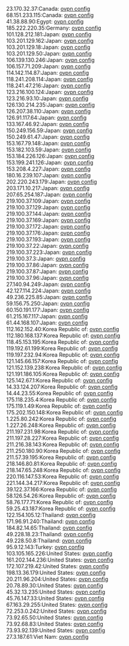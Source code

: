 23.170.32.37:Canada: [ovpn config](vpn/23_170_32_37.ovpn)  
68.151.233.115:Canada: [ovpn config](vpn/68_151_233_115.ovpn)  
41.38.88.90:Egypt: [ovpn config](vpn/41_38_88_90.ovpn)  
185.222.220.35:Germany: [ovpn config](vpn/185_222_220_35.ovpn)  
101.128.212.181:Japan: [ovpn config](vpn/101_128_212_181.ovpn)  
103.201.129.162:Japan: [ovpn config](vpn/103_201_129_162.ovpn)  
103.201.129.18:Japan: [ovpn config](vpn/103_201_129_18.ovpn)  
103.201.129.50:Japan: [ovpn config](vpn/103_201_129_50.ovpn)  
106.139.130.246:Japan: [ovpn config](vpn/106_139_130_246.ovpn)  
106.157.71.209:Japan: [ovpn config](vpn/106_157_71_209.ovpn)  
114.142.114.87:Japan: [ovpn config](vpn/114_142_114_87.ovpn)  
118.241.208.114:Japan: [ovpn config](vpn/118_241_208_114.ovpn)  
118.241.47.216:Japan: [ovpn config](vpn/118_241_47_216.ovpn)  
123.216.100.124:Japan: [ovpn config](vpn/123_216_100_124.ovpn)  
123.216.93.10:Japan: [ovpn config](vpn/123_216_93_10.ovpn)  
126.130.214.235:Japan: [ovpn config](vpn/126_130_214_235.ovpn)  
126.207.38.110:Japan: [ovpn config](vpn/126_207_38_110.ovpn)  
126.91.117.64:Japan: [ovpn config](vpn/126_91_117_64.ovpn)  
133.167.46.92:Japan: [ovpn config](vpn/133_167_46_92.ovpn)  
150.249.156.59:Japan: [ovpn config](vpn/150_249_156_59.ovpn)  
150.249.61.47:Japan: [ovpn config](vpn/150_249_61_47.ovpn)  
153.167.79.148:Japan: [ovpn config](vpn/153_167_79_148.ovpn)  
153.182.103.59:Japan: [ovpn config](vpn/153_182_103_59.ovpn)  
153.184.226.126:Japan: [ovpn config](vpn/153_184_226_126.ovpn)  
153.199.241.126:Japan: [ovpn config](vpn/153_199_241_126.ovpn)  
153.208.4.227:Japan: [ovpn config](vpn/153_208_4_227.ovpn)  
180.16.239.107:Japan: [ovpn config](vpn/180_16_239_107.ovpn)  
202.220.243.179:Japan: [ovpn config](vpn/202_220_243_179.ovpn)  
203.171.10.217:Japan: [ovpn config](vpn/203_171_10_217.ovpn)  
207.65.254.187:Japan: [ovpn config](vpn/207_65_254_187.ovpn)  
219.100.37.109:Japan: [ovpn config](vpn/219_100_37_109.ovpn)  
219.100.37.129:Japan: [ovpn config](vpn/219_100_37_129.ovpn)  
219.100.37.144:Japan: [ovpn config](vpn/219_100_37_144.ovpn)  
219.100.37.169:Japan: [ovpn config](vpn/219_100_37_169.ovpn)  
219.100.37.172:Japan: [ovpn config](vpn/219_100_37_172.ovpn)  
219.100.37.176:Japan: [ovpn config](vpn/219_100_37_176.ovpn)  
219.100.37.193:Japan: [ovpn config](vpn/219_100_37_193.ovpn)  
219.100.37.22:Japan: [ovpn config](vpn/219_100_37_22.ovpn)  
219.100.37.223:Japan: [ovpn config](vpn/219_100_37_223.ovpn)  
219.100.37.3:Japan: [ovpn config](vpn/219_100_37_3.ovpn)  
219.100.37.86:Japan: [ovpn config](vpn/219_100_37_86.ovpn)  
219.100.37.87:Japan: [ovpn config](vpn/219_100_37_87.ovpn)  
219.100.37.96:Japan: [ovpn config](vpn/219_100_37_96.ovpn)  
27.140.94.249:Japan: [ovpn config](vpn/27_140_94_249.ovpn)  
42.127.114.224:Japan: [ovpn config](vpn/42_127_114_224.ovpn)  
49.236.225.85:Japan: [ovpn config](vpn/49_236_225_85.ovpn)  
59.156.75.250:Japan: [ovpn config](vpn/59_156_75_250.ovpn)  
60.150.191.177:Japan: [ovpn config](vpn/60_150_191_177.ovpn)  
61.215.167.117:Japan: [ovpn config](vpn/61_215_167_117.ovpn)  
61.44.168.107:Japan: [ovpn config](vpn/61_44_168_107.ovpn)  
112.162.152.40:Korea Republic of: [ovpn config](vpn/112_162_152_40.ovpn)  
112.180.168.137:Korea Republic of: [ovpn config](vpn/112_180_168_137.ovpn)  
118.45.153.195:Korea Republic of: [ovpn config](vpn/118_45_153_195.ovpn)  
119.192.61.199:Korea Republic of: [ovpn config](vpn/119_192_61_199.ovpn)  
119.197.232.94:Korea Republic of: [ovpn config](vpn/119_197_232_94.ovpn)  
121.145.66.157:Korea Republic of: [ovpn config](vpn/121_145_66_157.ovpn)  
121.152.139.238:Korea Republic of: [ovpn config](vpn/121_152_139_238.ovpn)  
121.191.186.105:Korea Republic of: [ovpn config](vpn/121_191_186_105.ovpn)  
125.142.67.1:Korea Republic of: [ovpn config](vpn/125_142_67_1.ovpn)  
14.33.124.207:Korea Republic of: [ovpn config](vpn/14_33_124_207.ovpn)  
14.44.23.55:Korea Republic of: [ovpn config](vpn/14_44_23_55.ovpn)  
175.118.235.4:Korea Republic of: [ovpn config](vpn/175_118_235_4.ovpn)  
175.119.1.49:Korea Republic of: [ovpn config](vpn/175_119_1_49.ovpn)  
175.202.150.148:Korea Republic of: [ovpn config](vpn/175_202_150_148.ovpn)  
1.225.80.242:Korea Republic of: [ovpn config](vpn/1_225_80_242.ovpn)  
1.227.26.248:Korea Republic of: [ovpn config](vpn/1_227_26_248.ovpn)  
211.197.231.98:Korea Republic of: [ovpn config](vpn/211_197_231_98.ovpn)  
211.197.28.227:Korea Republic of: [ovpn config](vpn/211_197_28_227.ovpn)  
211.216.38.143:Korea Republic of: [ovpn config](vpn/211_216_38_143.ovpn)  
211.250.180.90:Korea Republic of: [ovpn config](vpn/211_250_180_90.ovpn)  
211.57.39.195:Korea Republic of: [ovpn config](vpn/211_57_39_195.ovpn)  
218.146.80.81:Korea Republic of: [ovpn config](vpn/218_146_80_81.ovpn)  
218.147.65.248:Korea Republic of: [ovpn config](vpn/218_147_65_248.ovpn)  
220.116.147.53:Korea Republic of: [ovpn config](vpn/220_116_147_53.ovpn)  
221.144.34.217:Korea Republic of: [ovpn config](vpn/221_144_34_217.ovpn)  
39.122.37.166:Korea Republic of: [ovpn config](vpn/39_122_37_166.ovpn)  
58.126.54.26:Korea Republic of: [ovpn config](vpn/58_126_54_26.ovpn)  
58.76.177.71:Korea Republic of: [ovpn config](vpn/58_76_177_71.ovpn)  
59.25.43.187:Korea Republic of: [ovpn config](vpn/59_25_43_187.ovpn)  
122.154.105.12:Thailand: [ovpn config](vpn/122_154_105_12.ovpn)  
171.96.91.240:Thailand: [ovpn config](vpn/171_96_91_240.ovpn)  
184.82.14.65:Thailand: [ovpn config](vpn/184_82_14_65.ovpn)  
49.228.18.23:Thailand: [ovpn config](vpn/49_228_18_23.ovpn)  
49.228.50.8:Thailand: [ovpn config](vpn/49_228_50_8.ovpn)  
95.9.12.143:Turkey: [ovpn config](vpn/95_9_12_143.ovpn)  
103.105.165.226:United States: [ovpn config](vpn/103_105_165_226.ovpn)  
161.202.144.236:United States: [ovpn config](vpn/161_202_144_236.ovpn)  
172.107.219.42:United States: [ovpn config](vpn/172_107_219_42.ovpn)  
198.13.36.179:United States: [ovpn config](vpn/198_13_36_179.ovpn)  
20.211.96.204:United States: [ovpn config](vpn/20_211_96_204.ovpn)  
20.78.89.30:United States: [ovpn config](vpn/20_78_89_30.ovpn)  
45.32.13.235:United States: [ovpn config](vpn/45_32_13_235.ovpn)  
45.76.147.33:United States: [ovpn config](vpn/45_76_147_33.ovpn)  
67.163.29.255:United States: [ovpn config](vpn/67_163_29_255.ovpn)  
72.253.0.242:United States: [ovpn config](vpn/72_253_0_242.ovpn)  
73.92.65.50:United States: [ovpn config](vpn/73_92_65_50.ovpn)  
73.92.68.83:United States: [ovpn config](vpn/73_92_68_83.ovpn)  
73.93.92.139:United States: [ovpn config](vpn/73_93_92_139.ovpn)  
27.3.187.61:Viet Nam: [ovpn config](vpn/27_3_187_61.ovpn)  
